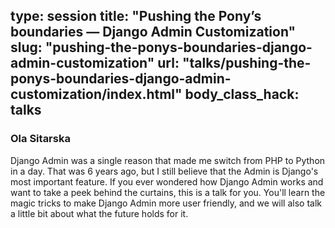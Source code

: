 type: session
title: "Pushing the Pony’s boundaries — Django Admin Customization"
slug: "pushing-the-ponys-boundaries-django-admin-customization"
url: "talks/pushing-the-ponys-boundaries-django-admin-customization/index.html"
body_class_hack: talks
---

### Ola Sitarska

Django Admin was a single reason that made me switch from PHP to Python in a day. That was 6 years ago, but I still believe that the Admin is Django's most important feature. If you ever wondered how Django Admin works and want to take a peek behind the curtains, this is a talk for you. You'll learn the magic tricks to make Django Admin more user friendly, and we will also talk a little bit about what the future holds for it.